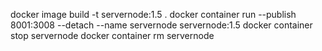docker image build -t servernode:1.5 .
docker container run --publish 8001:3008 --detach --name servernode servernode:1.5
docker container stop servernode
docker container rm servernode

